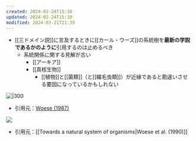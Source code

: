 ```yaml
---
created: 2024-02-24T15:10
updated: 2024-02-24T15:10
modified: 2024-03-21T21:35
---
```

- [[三ドメイン説]]に言及するときに[[カール・ウーズ]]の系統樹を**最新の学説であるかのように**引用するのは止めるべき
    - 系統関係に関する見解が古い
        - [[アーキア]]
        - [[真核生物]]
            - [[植物]]と[[菌類]]（と[[繊毛虫類]]）が近縁であると勘違いさせる要因になっているかもしれない

![|300](https://scrapbox.io/files/61da426d870b1e001d076ca7.png)
- 引用元：[Woese (1987)](https://doi.org/10.1128/mr.51.2.221-271.1987)

![](https://scrapbox.io/files/61da436aa453b5001dd21595.png)
- 引用元：[[Towards a natural system of organisms|Woese et al. (1990)]]